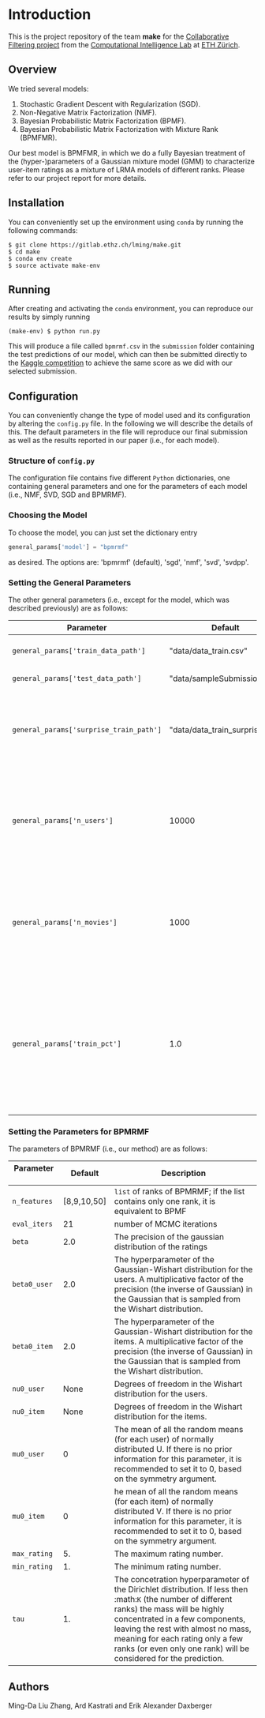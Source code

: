 # Introduction

This is the project repository of the team **make** for the [Collaborative Filtering project][1] from the [Computational Intelligence Lab][2] at [ETH Zürich][3].

## Overview 
We tried several models:
1. Stochastic Gradient Descent with Regularization (SGD).
2. Non-Negative Matrix Factorization (NMF).
3. Bayesian Probabilistic Matrix Factorization (BPMF).
4. Bayesian Probabilistic Matrix Factorization with Mixture Rank (BPMFMR).

Our best model is BPMFMR, in which we do a fully Bayesian treatment of the (hyper-)parameters of a Gaussian mixture model (GMM) to characterize user-item ratings as a mixture of LRMA models of different ranks. Please refer to our project report for more details.

## Installation
You can conveniently set up the environment using `conda` by running the following commands:
```console
$ git clone https://gitlab.ethz.ch/lming/make.git
$ cd make
$ conda env create
$ source activate make-env
```

## Running
After creating and activating the `conda` environment, you can reproduce our results by simply running
```console
(make-env) $ python run.py
```

This will produce a file called `bpmrmf.csv` in the `submission` folder containing the test predictions of our model, which can then be submitted directly to the [Kaggle competition][2] to achieve the same score as we did with our selected submission.

## Configuration
You can conveniently change the type of model used and its configuration by altering the `config.py` file. In the following we will describe the details of this. The default parameters in the file will reproduce our final submission as well as the results reported in our paper (i.e., for each model).

### Structure of `config.py`
The configuration file contains five different `Python` dictionaries, one containing general parameters and one for the parameters of each model (i.e., NMF, SVD, SGD and BPMRMF).

### Choosing the Model
To choose the model, you can just set the dictionary entry
```python
general_params['model'] = "bpmrmf"
```
as desired. The options are: 'bpmrmf' (default), 'sgd', 'nmf', 'svd', 'svdpp'.

### Setting the General Parameters
The other general parameters (i.e., except for the model, which was described previously) are as follows:

Parameter | Default | Description
------------ | ------------- | -------------
`general_params['train_data_path']` | "data/data_train.csv" | Path to the training data
`general_params['test_data_path']` | "data/sampleSubmission.csv" | Path to the test data
`general_params['surprise_train_path']` | "data/data_train_surprise.csv" | Path to the training data in the format as required by the `Surprise` library
`general_params['n_users']` | 10000 | The number of users that are rating the items (The number of rows in the rating matrix)
`general_params['n_movies']` | 1000 | The number of items that are rated from the users (The number of columns in the rating matrix)
`general_params['train_pct']` | 1.0 | Percentage of the data to be used for training; the remaining data will be used for validation; thus, if set to 1.0, all the data will be usd for training


### Setting the Parameters for BPMRMF
The parameters of BPMRMF (i.e., our method) are as follows:

Parameter &nbsp; &nbsp; &nbsp; &nbsp; &nbsp; &nbsp; &nbsp; &nbsp; &nbsp; | Default | Description
------------ | ------------- | -------------
`n_features` | [8,9,10,50] | `list` of ranks of BPMRMF; if the list contains only one rank, it is equivalent to BPMF
`eval_iters` | 21 | number of MCMC iterations
`beta` | 2.0 | The precision of the gaussian distribution of the ratings
`beta0_user` | 2.0 | The hyperparameter of the Gaussian-Wishart distribution for the users. A multiplicative factor of the precision (the inverse of Gaussian) in the Gaussian that is sampled from the Wishart distribution.  
`beta0_item` | 2.0 | The hyperparameter of the Gaussian-Wishart distribution for the items. A multiplicative factor of the precision (the inverse of Gaussian) in the Gaussian that is sampled from the Wishart distribution.  
`nu0_user` | None | Degrees of freedom in the Wishart distribution for the users.
`nu0_item` | None | Degrees of freedom in the Wishart distribution for the items.
`mu0_user` | 0 | The mean of all the random means (for each user) of normally distributed U. If there is no prior information for this parameter, it is recommended to set it to 0, based on the symmetry argument.
`mu0_item` | 0 | he mean of all the random means (for each item) of normally distributed V. If there is no prior information for this parameter, it is recommended to set it to 0, based on the symmetry argument.
`max_rating` | 5. | The maximum rating number.
`min_rating` | 1. | The minimum rating number.
`tau` | 1. | The concetration hyperparameter of the Dirichlet distribution. If less then :math:`K` (the number of different ranks) the mass will be highly concentrated in a few components, leaving the rest with almost no mass, meaning for each rating only a few ranks (or even only one rank) will be considered for the prediction.


## Authors
Ming-Da Liu Zhang, Ard Kastrati and Erik Alexander Daxberger


[1]: https://inclass.kaggle.com/c/cil-collab-filtering-2018
[2]: http://da.inf.ethz.ch/teaching/2018/CIL/
[3]: http://ethz.ch
